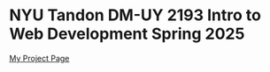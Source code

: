 # NYU Tandon DM-UY 2193 Intro to Web Development Spring 2025

[My Project Page](https://andrew-notag.github.io/Web_Dev_SP25/) 
